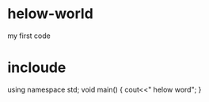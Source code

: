 # helow-world
my first code
# incloude<iostream>
  using namespace std;
  void main()
  {
  cout<<" helow word";
  }
  
